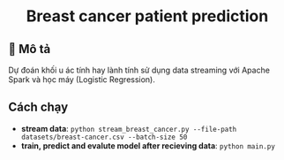 <div align="center">
    <h1>Breast cancer patient prediction</h1>
</div>

## 📌 Mô tả
Dự đoán khối u ác tính hay lành tính sử dụng data streaming với Apache Spark và học máy (Logistic Regression).

## Cách chạy
* **stream data**: ```python stream_breast_cancer.py --file-path datasets/breast-cancer.csv --batch-size 50```
* **train, predict and evalute model after recieving data**: ```python main.py ```
